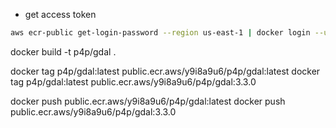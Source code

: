 
- get access token
``` bash
aws ecr-public get-login-password --region us-east-1 | docker login --username AWS --password-stdin public.ecr.aws/y9i8a9u6

```

docker build -t p4p/gdal .

docker tag p4p/gdal:latest public.ecr.aws/y9i8a9u6/p4p/gdal:latest
docker tag p4p/gdal:latest public.ecr.aws/y9i8a9u6/p4p/gdal:3.3.0

docker push public.ecr.aws/y9i8a9u6/p4p/gdal:latest
docker push public.ecr.aws/y9i8a9u6/p4p/gdal:3.3.0
